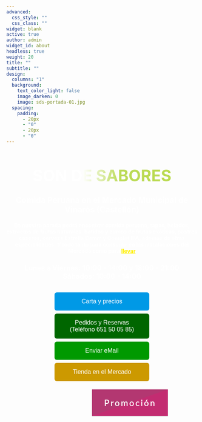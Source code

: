 ```yaml
---
advanced:
  css_style: ""
  css_class: ""
widget: blank
active: true
author: admin
widget_id: about
headless: true
weight: 20
title: ""
subtitle: ""
design:
  columns: "1"
  background:
    text_color_light: false
    image_darken: 0
    image: sds-portada-01.jpg
  spacing:
    padding:
      - 20px
      - "0"
      - 20px
      - "0"
---
```

<!DOCTYPE html>

<html>
  <head>
   <!-- Politica de cookies -->
   <script id="Cookiebot" src="https://consent.cookiebot.com/uc.js" data-cbid="77c7c238-0c79-4e60-8914-2b7cbf72d5a4" data-blockingmode="auto" type="text/javascript"></script>
   <meta charset="UTF-8"/>
   <title>Son de Sabores</title>
	<meta name="keywords" content="comida peruana, comida para llevar, Perú, Vinaròs, tapas, helados, postres caseros, cerveza, refrescos, ceviche, Mercado Municipal de Vinaròs, buenos precios, calidad"/>
  </head>

<style>
.button {
  background-color: #0099e6;
  position: relative;
  top: 0%;
  /* border: none; */
  border: 0px solid black;
  color: white;
  padding: 15px 32px;
  text-decoration: none;
  text-align: center;
  display: center;
  border-radius: 6px;
  font-size: 16px;
  margin: 4px 2px;
  cursor: pointer;
  transition-duration: 0.4s;
  overflow: hidden;
}

.button:hover{
    color: black;
    background-color: #FFF8C2;
}
  
.button:after {
  content: "";
  background: #ffffff;
  display: block;
  position: absolute;
  padding-top: 300%;
  padding-left: 350%;
  margin-left: -40px !important;
  margin-top: -120%;
  opacity: 0;
  transition: all 0.8s
}

.button:active:after {
  padding: 0;
  margin: 0;
  opacity: 1;
  transition: 0s
}

.button1 {width: 250px;}
.button2 {width: 250px; background-color: #006600;}
.button3 {width: 250px; background-color: #009900;}
.button4 {width: 250px; background-color: #cc9900;}
.button5 {width: 50%;   background-color: #992600;}

.hit-the-floor {
  color: #fff;
  font-size: 3em;
  line-height: 110%;
  font-weight: bold;
  font-family: Helvetica;
  text-shadow: 
    0 1px 0 #ccc, 
    0 2px 0 #c9c9c9, 
    0 3px 0 #bbb, 
    0 4px 0 #b9b9b9, 
    0 5px 0 #aaa, 
    0 6px 1px rgba(0,0,0,.1), 
    0 0 5px rgba(0,0,0,.1), 
    0 1px 3px rgba(0,0,0,.3), 
    0 3px 5px rgba(0,0,0,.2), 
    0 5px 10px rgba(0,0,0,.25), 
    0 10px 10px rgba(0,0,0,.2), 
    0 20px 20px rgba(0,0,0,.15);
}
.hit-the-floor {
  text-align: center;
}
<!-- body { -->
<!--    background-color: #f1f1f1; -->
<!-- } -->

.ColorAnimado {
  text-align: center;
  font-size: 3em;
  line-height: 110%;
  font-weight: bold;
  background: linear-gradient(to right, #fff 20%, #bada55 30%, #bada44 70%, #fff 80%);
  -webkit-background-clip: text;
  background-clip: text;
  -webkit-text-fill-color: transparent;
  text-fill-color: transparent;
  background-size: 200% auto;
  animation: textShine 7s ease-in-out infinite alternate;
}

@keyframes textShine {
  to {
    background-position: 200%;
  }
}

/* Botón animado - INI */
.wrapper{
    position: relative;
    top:0%;
    left:35%;
    transform: translate(-5%, -5%);
    width: fit-content;
    height:auto;
}
.buttonA{
    width:200px;
    height:70px;
    background: linear-gradient(to left top, #c32c71 50%, #b33771 50%);
    border-style: none;
    color:#fff;
    font-size: 23px;
    letter-spacing: 3px;
    font-family: 'Lato';
    font-weight: 600;
    outline: none;
    cursor: pointer;
    position: relative;
    padding: 0px;
    overflow: hidden;
    transition: all .5s;
    box-shadow: 0px 1px 2px rgba(0,0,0,.2);
}
.buttonA span{
    position: absolute;
    display: block;
}
.buttonA span:nth-child(1){
    height: 3px;
    width:200px;
    top:0px;
    left:-200px;
    background: linear-gradient(to right, rgba(0,0,0,0), #f6e58d);
    border-top-right-radius: 1px;
    border-bottom-right-radius: 1px;
    animation: span1 2s linear infinite;
    animation-delay: 1s;
}

@keyframes span1{
    0%{
        left:-200px
    }
    100%{
        left:200px;
    }
}
.buttonA span:nth-child(2){
    height: 70px;
    width: 3px;
    top:-70px;
    right:0px;
    background: linear-gradient(to bottom, rgba(0,0,0,0), #f6e58d);
    border-bottom-left-radius: 1px;
    border-bottom-right-radius: 1px;
    animation: span2 2s linear infinite;
    animation-delay: 2s;
}
@keyframes span2{
    0%{
        top:-70px;
    }
    100%{
        top:70px;
    }
}
.buttonA span:nth-child(3){
    height:3px;
    width:200px;
    right:-200px;
    bottom: 0px;
    background: linear-gradient(to left, rgba(0,0,0,0), #f6e58d);
    border-top-left-radius: 1px;
    border-bottom-left-radius: 1px;
    animation: span3 2s linear infinite;
    animation-delay: 3s;
}
@keyframes span3{
    0%{
        right:-200px;
    }
    100%{
        right: 200px;
    }
}

.buttonA span:nth-child(4){
    height:70px;
    width:3px;
    bottom:-70px;
    left:0px;
    background: linear-gradient(to top, rgba(0,0,0,0), #f6e58d);
    border-top-right-radius: 1px;
    border-top-left-radius: 1px;
    animation: span4 2s linear infinite;
    animation-delay: 4s;
}
@keyframes span4{
    0%{
        bottom: -70px;
    }
    100%{
        bottom:70px;
    }
}

.buttonA:hover{
    transition: all .5s;
    transform: rotate(-3deg) scale(1.1);
    box-shadow: 0px 3px 5px rgba(0,0,0,.4);
}
.buttonA:hover span{
    animation-play-state: paused;
}
/* Botón animado - FIN */

</style>

<body>
<!-- Descomentar lo siguiente cuando sea necesario -->
<!--<p style="background:#FF813E; color:black; font-weight:bold; padding:15px; border:3px solid #B34F19; margin-top:5px; margin-bottom:5px; text-align:center; font-size:22px; border-radius:10px;">COVID-19: Temporalmente cerrado hasta que disminuya a niveles más seguros la incidencia de contagios, y con el fin de contribuir a que así sea
<br/>
<a href="https://www.google.com/search?q=COVID-19+%2BVinar%C3%B3s&oq=COVID19+%2BVinar%C3%B3s&aqs=chrome..69i57.27050j1j15&sourceid=chrome&ie=UTF-8" target="_blank"><button class="button button5">Información</button></a><br/>-->

<!-- Descomentar lo siguiente cuando sea necesario -->

<!-- Nos vemos en <span id="days"></span>d., <span id="hours"></span>h., <span id="minutes"></span>m. y <span id="seconds"></span>s. (más o menos) -->

<!-- Tienda Online Mercado (anterior): http://vinaros.mercadosexcelentes.com/tienda/son-sabores -->

</p>

<!-- <h1 style="color:white; text-align:center; font-size:400%;"> -->

<!--   <b>SON DE SABORES</b> -->

<!-- </h1> -->

<h1 class="ColorAnimado">SON DE SABORES</h1>

<!--
<h1 style="text-align:center; font-size:150%;"
<b><a href="https://son-de-sabores.netlify.app/SdS" target="_blank" class="ColorAnimado">SON DE SABORES
</a></b>
</h1>
-->

<h1 style="color:white; text-align:center; font-size:150%;">
  <b>Comida Peruana en el Mercado Municipal de Vinaròs (Castellón)</b>
</h1>

<h1 style="color:white; text-align:center; font-size:100%;">
  En nuestra parada podrá encontrar comida peruana, tapas, helados, extractos de frutas naturales, batidos y zumos de frutas exóticas, postres caseros, cerveza Estrella Damm y Complot IPA, además de otras especialidades. Y todo tanto para consumir en las instalaciones del Mercado como para <a href="https://sds.coffeecup.com/Viaje/index.html" target="_blank" style="color:rgb(255,240,0);">llevar</a>
</h1>

<h1 style="color:white; text-align:center; font-size:130%;">
<!--
<b>Horario temporal hasta que la incidencia <a href="https://www.google.com/search?q=%22covid-19%22+%2Bvinar%C3%B2s" style="color:#BDB76B" target="_blank">COVID-19</a> baje a niveles más seguros:<br/>
-->
<b>Lunes a Viernes: 10:00 - 14:00 y 18:00 - 21:00<br/>
Sábados: 10:00 - 14:00
</b>
</h1>

<p style="padding:15px; border:0px solid black; margin-top:10px; margin-bottom:10px; text-align:center; font-size:22px; border-radius:0px;">
<a href="https://drive.google.com/drive/folders/18_9FEFRLB9bzvI3kZfulINeRh2OaOTNI" target="_blank"><button class="button button1">Carta y precios</button></a><br/>
<a href="tel:+34 651 50 05 85"><button class="button button2">Pedidos y Reservas (Teléfono 651 50 05 85)</button></a><br/>
<a href="mailto:SonDeSaboresPeruanos@gmail.com" target="_blank"><button class="button button3">Enviar eMail</button></a><br/>
<a href="https://vendaenlinia.mercatdevinaros.es/tienda/son-sabores" target="_blank"><button class="button button4">Tienda en el Mercado</button></a><br/>
<!--
<a href="https://sds.coffeecup.com/Tickets/index.html" target="_blank"><button class="button button1">Promoción</button></a>
<a href="https://sds.coffeecup.com/Tickets/index.html" target="_blank"><button class="wrapper buttonA">Promoción<span></span><span></span><span></span><span></span></button></a>
-->
</p>

<div class="wrapper">
<a href="https://sds.coffeecup.com/Tickets/index.html" target="_blank"><button class="wrapper buttonA">Promoción<span></span><span></span><span></span><span></span></button></a>
</div>

<script>
  document.addEventListener('DOMContentLoaded', () => {
  //===
  // VARIABLES
  //===
  // 15 de Marzo de 2011 a las 11:00 de la mañana
  const DATE_TARGET = new Date('15/02/2021 11:00 AM');
  // DOM for render
  const SPAN_DAYS = document.querySelector('span#days');
  const SPAN_HOURS = document.querySelector('span#hours');
  const SPAN_MINUTES = document.querySelector('span#minutes');
  const SPAN_SECONDS = document.querySelector('span#seconds');
  // Milliseconds for the calculations
  const MILLISECONDS_OF_A_SECOND = 1000;
  const MILLISECONDS_OF_A_MINUTE = MILLISECONDS_OF_A_SECOND * 60;
  const MILLISECONDS_OF_A_HOUR = MILLISECONDS_OF_A_MINUTE * 60;
  const MILLISECONDS_OF_A_DAY = MILLISECONDS_OF_A_HOUR * 24

  /* Method that updates the countdown and the sample */

  function updateCountdown() {
  // Calcs
    const NOW = new Date()
    const DURATION = DATE_TARGET - NOW;
    const REMAINING_DAYS = Math.floor(DURATION / MILLISECONDS_OF_A_DAY);
    const REMAINING_HOURS = Math.floor((DURATION % MILLISECONDS_OF_A_DAY) / MILLISECONDS_OF_A_HOUR);
    const REMAINING_MINUTES = Math.floor((DURATION % MILLISECONDS_OF_A_HOUR) / MILLISECONDS_OF_A_MINUTE);
    const REMAINING_SECONDS = Math.floor((DURATION % MILLISECONDS_OF_A_MINUTE) / MILLISECONDS_OF_A_SECOND);
    // Thanks to Pablo Monteserín (https://pablomonteserin.com/cuenta-regresiva/)

    // Render
    SPAN_DAYS.textContent = REMAINING_DAYS;
    SPAN_HOURS.textContent = REMAINING_HOURS;
    SPAN_MINUTES.textContent = REMAINING_MINUTES;
    SPAN_SECONDS.textContent = REMAINING_SECONDS;
    }

    // INIT
    updateCountdown();
    // Refresh every second
    setInterval(updateCountdown, MILLISECONDS_OF_A_SECOND);
    });

</script>

</body>

</html>